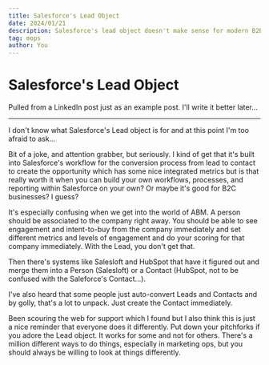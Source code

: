 ```yaml
---
title: Salesforce's Lead Object
date: 2024/01/21
description: Salesforce's lead object doesn't make sense for modern B2B companies.
tag: mops
author: You
---
```


# Salesforce's Lead Object

Pulled from a LinkedIn post just as an example post. I'll write it better later...

---

I don't know what Salesforce's Lead object is for and at this point I'm too afraid to ask...

Bit of a joke, and attention grabber, but seriously. I kind of get that it's built into Salesforce's workflow for the conversion process from lead to contact to create the opportunity which has some nice integrated metrics but is that really worth it when you can build your own workflows, processes, and reporting within Salesforce on your own? Or maybe it's good for B2C businesses? I guess?

It's especially confusing when we get into the world of ABM. A person should be associated to the company right away. You should be able to see engagement and intent-to-buy from the company immediately and set different metrics and levels of engagement and do your scoring for that company immediately. With the Lead, you don't get that.

Then there's systems like Salesloft and HubSpot that have it figured out and merge them into a Person (Salesloft) or a Contact (HubSpot, not to be confused with the Saleforce's Contact...).

I've also heard that some people just auto-convert Leads and Contacts and by golly, that's a lot to unpack. Just create the Contact immediately. 

Been scouring the web for support which I found but I also think this is just a nice reminder that everyone does it differently. Put down your pitchforks if you adore the Lead object. It works for some and not for others. There's a million different ways to do things, especially in marketing ops, but you should always be willing to look at things differently.

